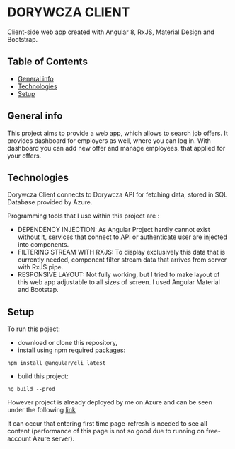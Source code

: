 # DORYWCZA CLIENT

Client-side web app created with Angular 8, RxJS, Material Design and Bootstrap.

## Table of Contents

* [General info](#general-info)
* [Technologies](#technologies)
* [Setup](#run)

## General info

This project aims to provide a web app, which allows to search job offers.
It provides dashboard for employers as well, where you can log in.
With dashboard you can add new offer and manage employees, that applied for your offers.

## Technologies

Dorywcza Client connects to Dorywcza API for fetching data, stored in SQL Database provided by Azure.

Programming tools that I use within this project are :
- DEPENDENCY INJECTION:
    As Angular Project hardly cannot exist without it, services that connect to API or authenticate user are injected into components.
- FILTERING STREAM WITH RXJS:
    To display exclusively this data that is currently needed, component filter stream data that arrives from server with RxJS pipe.
- RESPONSIVE LAYOUT:
    Not fully working, but I tried to make layout of this web app adjustable to all sizes of screen. I used Angular Material and Bootstap.

## Setup

To run this poject:
- download or clone this repository,
- install using npm required packages:

```
npm install @angular/cli latest
```

- build this project:

```
ng build --prod
```

However project is already deployed by me on Azure and can be seen under the following [link](https://dorywcza-client.azurewebsites.net)

It can occur that entering first time page-refresh is needed to see all content (performance of this page is not so good due to running on free-account Azure server).
